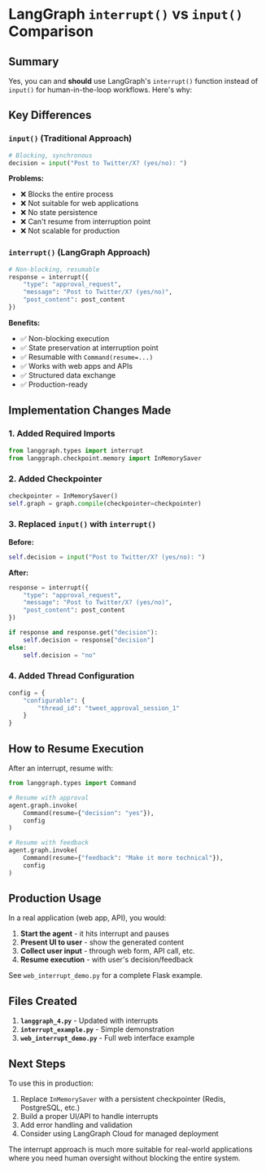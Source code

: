 # LangGraph `interrupt()` vs `input()` Comparison

## Summary

Yes, you can and **should** use LangGraph's `interrupt()` function instead of `input()` for human-in-the-loop workflows. Here's why:

## Key Differences

### `input()` (Traditional Approach)
```python
# Blocking, synchronous
decision = input("Post to Twitter/X? (yes/no): ")
```

**Problems:**
- ❌ Blocks the entire process
- ❌ Not suitable for web applications
- ❌ No state persistence
- ❌ Can't resume from interruption point
- ❌ Not scalable for production

### `interrupt()` (LangGraph Approach)
```python
# Non-blocking, resumable
response = interrupt({
    "type": "approval_request",
    "message": "Post to Twitter/X? (yes/no)",
    "post_content": post_content
})
```

**Benefits:**
- ✅ Non-blocking execution
- ✅ State preservation at interruption point
- ✅ Resumable with `Command(resume=...)`
- ✅ Works with web apps and APIs
- ✅ Structured data exchange
- ✅ Production-ready

## Implementation Changes Made

### 1. Added Required Imports
```python
from langgraph.types import interrupt
from langgraph.checkpoint.memory import InMemorySaver
```

### 2. Added Checkpointer
```python
checkpointer = InMemorySaver()
self.graph = graph.compile(checkpointer=checkpointer)
```

### 3. Replaced `input()` with `interrupt()`

**Before:**
```python
self.decision = input("Post to Twitter/X? (yes/no): ")
```

**After:**
```python
response = interrupt({
    "type": "approval_request",
    "message": "Post to Twitter/X? (yes/no)",
    "post_content": post_content
})

if response and response.get("decision"):
    self.decision = response["decision"]
else:
    self.decision = "no"
```

### 4. Added Thread Configuration
```python
config = {
    "configurable": {
        "thread_id": "tweet_approval_session_1"
    }
}
```

## How to Resume Execution

After an interrupt, resume with:

```python
from langgraph.types import Command

# Resume with approval
agent.graph.invoke(
    Command(resume={"decision": "yes"}), 
    config
)

# Resume with feedback
agent.graph.invoke(
    Command(resume={"feedback": "Make it more technical"}), 
    config
)
```

## Production Usage

In a real application (web app, API), you would:

1. **Start the agent** - it hits interrupt and pauses
2. **Present UI to user** - show the generated content
3. **Collect user input** - through web form, API call, etc.
4. **Resume execution** - with user's decision/feedback

See `web_interrupt_demo.py` for a complete Flask example.

## Files Created

1. **`langgraph_4.py`** - Updated with interrupts
2. **`interrupt_example.py`** - Simple demonstration
3. **`web_interrupt_demo.py`** - Full web interface example

## Next Steps

To use this in production:
1. Replace `InMemorySaver` with a persistent checkpointer (Redis, PostgreSQL, etc.)
2. Build a proper UI/API to handle interrupts
3. Add error handling and validation
4. Consider using LangGraph Cloud for managed deployment

The interrupt approach is much more suitable for real-world applications where you need human oversight without blocking the entire system.

